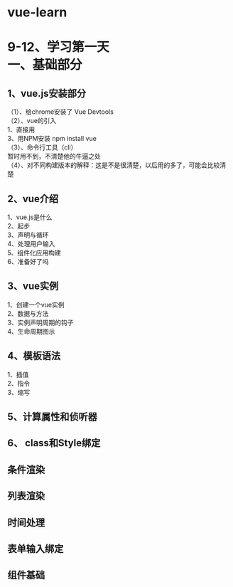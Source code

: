 # vue-learn
9-12、学习第一天<br>
一、基础部分
=======
1、vue.js安装部分
---------------

（1）、给chrome安装了 Vue Devtools<br>
（2）、vue的引入<br>
       1、直接用 <script> 引入，有开发版本和生产版本，新手用开发版本<br>
       2、用cdn引入，具体命令 <script src="https://cdn.jsdelivr.net/npm/vue@2.5.17/dist/vue.js"></script><br>
       3、用NPM安装 npm install vue<br>
（3）、命令行工具（cli）<br>
      暂时用不到，不清楚他的牛逼之处<br>
（4）、对不同构建版本的解释：这是不是很清楚，以后用的多了，可能会比较清楚<br>
       
2、vue介绍
  ----------  

  1、vue.js是什么<br>
  2、起步<br>
  3、声明与循环<br>
  4、处理用户输入<br>
  5、组件化应用构建<br>
  6、准备好了吗<br>
  
3、vue实例
  -----------
  1、创建一个vue实例<br>
  2、数据与方法<br>
  3、实例声明周期的钩子<br>
  4、生命周期图示<br>
  
4、模板语法
  -------
  1、插值<br>
  2、指令<br>
  3、缩写<br>
  
5、计算属性和侦听器
  --------
6、 class和Style绑定
  --------
  条件渲染
  --------
  列表渲染
  --------
  时间处理
  --------
  表单输入绑定
  --------
  组件基础
  --------
  
  
      
